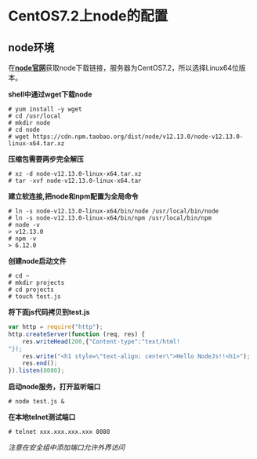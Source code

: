 # CentOS7.2上node的配置
## node环境
在[**node官网**](http://nodejs.cn/download/)获取node下载链接，服务器为CentOS7.2，所以选择Linux64位版本。

**shell中通过wget下载node**
```shell
# yum install -y wget
# cd /usr/local
# mkdir node
# cd node
# wget https://cdn.npm.taobao.org/dist/node/v12.13.0/node-v12.13.0-linux-x64.tar.xz
```
**压缩包需要两步完全解压**
```shell
# xz -d node-v12.13.0-linux-x64.tar.xz
# tar -xvf node-v12.13.0-linux-x64.tar
```
**建立软连接,把node和npm配置为全局命令**
```shell
# ln -s node-v12.13.0-linux-x64/bin/node /usr/local/bin/node
# ln -s node-v12.13.0-linux-x64/bin/npm /usr/local/bin/npm
# node -v
> v12.13.0
# npm -v
> 6.12.0
```
**创建node启动文件**
```shell
# cd ~
# mkdir projects
# cd projects
# touch test.js
```
**将下面js代码拷贝到test.js**
```javascript
var http = require("http");
http.createServer(function (req, res) {
    res.writeHead(200,{"Content-type":"text/html!
"});
    res.write("<h1 style=\"text-align: center\">Hello NodeJs!!<h1>");
    res.end();
}).listen(8080);
```
**启动node服务，打开监听端口**
```shell
# node test.js &
```
**在本地telnet测试端口**
```shell
# telnet xxx.xxx.xxx.xxx 8080
```
*注意在安全组中添加端口允许外界访问*
